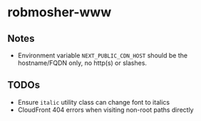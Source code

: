 # robmosher-www

## Notes

- Environment variable `NEXT_PUBLIC_CDN_HOST` should be the hostname/FQDN only, no http(s) or slashes.

## TODOs

- Ensure `italic` utility class can change font to italics
- CloudFront 404 errors when visiting non-root paths directly
